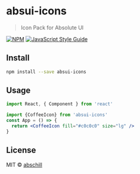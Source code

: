 # absui-icons

> Icon Pack for Absolute UI

[![NPM](https://img.shields.io/npm/v/absui-icons.svg)](https://www.npmjs.com/package/absui-icons) [![JavaScript Style Guide](https://img.shields.io/badge/code_style-standard-brightgreen.svg)](https://standardjs.com)

## Install

```bash
npm install --save absui-icons
```

## Usage

```jsx
import React, { Component } from 'react'

import {CoffeeIcon} from 'absui-icons'
const App = () => {
  return <CoffeeIcon fill="#c0c0c0" size="lg" />
}
```

## License

MIT © [abschill](https://github.com/abschill)

